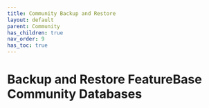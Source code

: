```yaml
---
title: Community Backup and Restore
layout: default
parent: Community
has_children: true
nav_order: 9
has_toc: true
---
```


# Backup and Restore FeatureBase Community Databases
